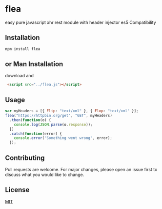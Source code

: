 # flea
easy pure javascript xhr rest module with header injector  es5 Compatibility

## Installation

```bash
npm install flea
```

## or Man Installation
download and

```html
 <script src="../flea.js"></script>
```


## Usage

```javascript
var myHeaders = [{ Flip: "text/xml" }, { Flop: "text/xml" }];
flea("https://httpbin.org/get", "GET", myHeaders)
  .then(function(o) {
    console.log(JSON.parse(o.response));
  })
  .catch(function(error) {
    console.error("Something went wrong", error);
  });
```

## Contributing
Pull requests are welcome. For major changes, please open an issue first to discuss what you would like to change.

## License
[MIT](https://choosealicense.com/licenses/mit/)